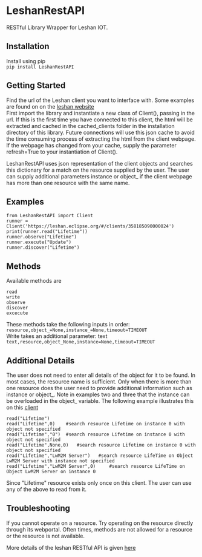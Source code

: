 # LeshanRestAPI
RESTful Library Wrapper for Leshan IOT.

## Installation
Install using pip  
`pip install LeshanRestAPI`

## Getting Started
Find the url of the Leshan client you want to interface with. Some examples are found on on the [leshan website](https://leshan.eclipse.org/#/clients)  
First import the library and instantiate a new class of Client(), passing in the url. If this is the first time you have connected to this client, the html will be extracted and cached in the cached_clients folder in the installation directory of this library. Future connections will use this json cache to avoid the time consuming process of extracting the html from the client webpage. If the webpage has changed from your cache, supply the parameter refresh=True to your instantiation of Client().  

LeshanRestAPI uses json representation of the client objects and searches this dictionary for a match on the resource supplied by the user. The user can supply additional parameters instance or object_ if the client webpage has more than one resource with the same name.  

## Examples
```
from LeshanRestAPI import Client
runner = Client('https://leshan.eclipse.org/#/clients/358185090000024')
print(runner.read("Lifetime"))
runner.observe("Lifetime")
runner.execute("Update")
runner.discover("Lifetime")
```

## Methods
Available methods are 
```
read  
write  
observe  
discover  
excecute  
```
These methods take the following inputs in order:  
`resource,object_=None,instance_=None,timeout=TIMEOUT`  
Write takes an additional parameter: text  
`text,resource,object_None,instance=None,timeout=TIMEOUT`

## Additional Details
The user does not need to enter all details of the object for it to be found. In most cases, the resource name is sufficient. Only when there is more than one resource does the user need to provide additional information such as instance or object_.  Note in examples two and three that the instance can be overloaded in the object_ variable.
The following example illustrates this on this [client](https://leshan.eclipse.org/#/clients/358185090000024)
```
read("Lifetime")
read("Lifetime",0)    #search resource Lifetime on instance 0 with object not specified
read("Lifetime","0")  #search resource Lifetime on instance 0 with object not specified
read("Lifetime",None,0)   #search resource Lifetime on instance 0 with object not specified
read("Lifetime","LwM2M Server")   #search resource LifeTime on Object LwM2M Server with instance not specified
read("Lifetime","LwM2M Server",0)     #search resource LifeTime on Object LwM2M Server on instance 0 
```

Since "Lifetime" resource exists only once on this client. The user can use any of the above to read from it.

## Troubleshooting
If you cannot operate on a resource. Try operating on the resource directly through its webportal. Often times, methods are not allowed for a resource or the resource is not available.

More details of the leshan RESTful API is given [here](http://robertsrhapsody.blogspot.com/2018/01/eclipse-leshan-rest-apis.html)
